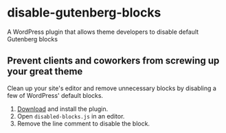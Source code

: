 # disable-gutenberg-blocks
A WordPress plugin that allows theme developers to disable default Gutenberg blocks

## Prevent clients and coworkers from screwing up your great theme

Clean up your site's editor and remove unnecessary blocks by disabling a few of WordPress' default blocks.

1. [Download](https://github.com/the-infantree/disable-gutenberg-blocks/archive/master.zip) and install the plugin.
2. Open `disabled-blocks.js` in an editor.
3. Remove the line comment to disable the block.

